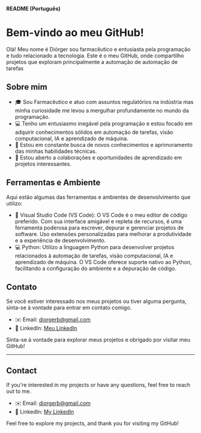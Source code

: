 **README (Português)**

# Bem-vindo ao meu GitHub!

Olá! Meu nome é Diórger sou farmacêutico e entusiasta pela programação e tudo relacionado a tecnologia. Este é o meu GitHub, onde compartilho projetos que exploram principalmente a automação de automação de tarefas

## Sobre mim

- 🎓 Sou Farmacêutico e atuo com assuntos regulatórios na indústria mas minha curiosidade me levou a mergulhar profundamente no mundo da programação.
- 💻 Tenho um entusiasmo inegável pela programação e estou focado em adquirir conhecimentos sólidos em automação de tarefas, visão computacional, IA e aprendizado de máquina.
- 🌱 Estou em constante busca de novos conhecimentos e aprimoramento das minhas habilidades técnicas.
- 🤝 Estou aberto a colaborações e oportunidades de aprendizado em projetos interessantes.

## Ferramentas e Ambiente

Aqui estão algumas das ferramentas e ambientes de desenvolvimento que utilizo:

- 🔧 Visual Studio Code (VS Code): O VS Code é o meu editor de código preferido. Com sua interface amigável e repleta de recursos, é uma ferramenta poderosa para escrever, depurar e gerenciar projetos de software. Uso extensões personalizadas para melhorar a produtividade e a experiência de desenvolvimento.
- 💻 Python: Utilizo a linguagem Python para desenvolver projetos relacionados à automação de tarefas, visão computacional, IA e aprendizado de máquina. O VS Code oferece suporte nativo ao Python, facilitando a configuração do ambiente e a depuração de código.

## Contato

Se você estiver interessado nos meus projetos ou tiver alguma pergunta, sinta-se à vontade para entrar em contato comigo.

- ✉️ Email: [diorgerb@gmail.com](mailto:diorgerb@gmail.com)
- 💼 LinkedIn: [Meu LinkedIn](https://www.linkedin.com/in/diorgerbretas/)

Sinta-se à vontade para explorar meus projetos e obrigado por visitar meu GitHub!

---

## Contact

If you're interested in my projects or have any questions, feel free to reach out to me.

- ✉️ Email: [diorgerb@gmail.com](mailto:diorgerb@gmail.com)
- 💼 LinkedIn: [My LinkedIn](https://www.linkedin.com/in/diorgerbretas/)

Feel free to explore my projects, and thank you for visiting my GitHub!
